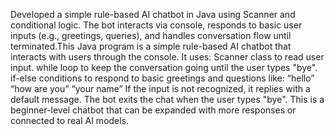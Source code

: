 Developed a simple rule-based AI chatbot in Java using Scanner and conditional logic. The bot interacts via console, responds to basic user inputs (e.g., greetings, queries), and handles conversation flow until terminated.This Java program is a simple rule-based AI chatbot that interacts with users through the console. It uses:
Scanner class to read user input.
while loop to keep the conversation going until the user types "bye".
if-else conditions to respond to basic greetings and questions like:
“hello”
“how are you”
“your name”
If the input is not recognized, it replies with a default message.
The bot exits the chat when the user types "bye".
This is a beginner-level chatbot that can be expanded with more responses or connected to real AI models.
